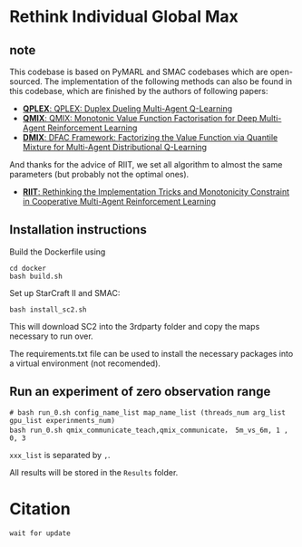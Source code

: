 # Rethink Individual Global Max

## note
This codebase is based on PyMARL and SMAC codebases which are open-sourced. The implementation of the following methods can also be found in this codebase, which are finished by the authors of following papers:

- [**QPLEX**: QPLEX: Duplex Dueling Multi-Agent Q-Learning](https://arxiv.org/abs/2008.01062)
- [**QMIX**: QMIX: Monotonic Value Function Factorisation for Deep Multi-Agent Reinforcement Learning](https://arxiv.org/abs/1803.11485)
- [**DMIX**: DFAC Framework: Factorizing the Value Function via Quantile Mixture for Multi-Agent Distributional Q-Learning](https://arxiv.org/abs/2102.07936)

And thanks for the advice of RIIT, we set all algorithm to almost the same parameters (but probably not the optimal ones).

- [**RIIT**: Rethinking the Implementation Tricks and Monotonicity Constraint in Cooperative Multi-Agent Reinforcement Learning](https://arxiv.org/abs/2102.03479)

## Installation instructions

Build the Dockerfile using 
```shell
cd docker
bash build.sh
```

Set up StarCraft II and SMAC:
```shell
bash install_sc2.sh
```

This will download SC2 into the 3rdparty folder and copy the maps necessary to run over.

The requirements.txt file can be used to install the necessary packages into a virtual environment (not recomended).

## Run an experiment of zero observation range

```shell
# bash run_0.sh config_name_list map_name_list (threads_num arg_list gpu_list experinments_num)
bash run_0.sh qmix_communicate_teach,qmix_communicate， 5m_vs_6m, 1 , 0, 3
```

`xxx_list` is separated by `,`.

All results will be stored in the `Results` folder.

# Citation
```
wait for update 
```

